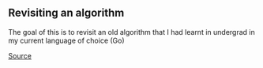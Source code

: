 ## Revisiting an algorithm
The goal of this is to revisit an old algorithm that I had learnt in undergrad in my current language of choice (Go)

[Source](https://machinelearningmastery.com/tutorial-to-implement-k-nearest-neighbors-in-python-from-scratch/)